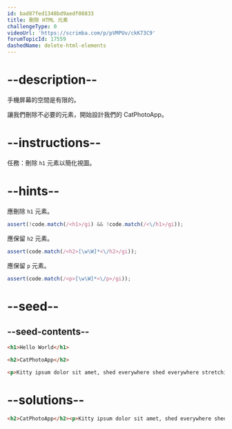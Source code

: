 ```yaml
---
id: bad87fed1348bd9aedf08833
title: 刪除 HTML 元素
challengeType: 0
videoUrl: 'https://scrimba.com/p/pVMPUv/ckK73C9'
forumTopicId: 17559
dashedName: delete-html-elements
---
```


# --description--

手機屏幕的空間是有限的。

讓我們刪除不必要的元素，開始設計我們的 CatPhotoApp。

# --instructions--

任務：刪除 `h1` 元素以簡化視圖。

# --hints--

應刪除 `h1` 元素。

```js
assert(!code.match(/<h1>/gi) && !code.match(/<\/h1>/gi));
```

應保留 `h2` 元素。

```js
assert(code.match(/<h2>[\w\W]*<\/h2>/gi));
```

應保留 `p` 元素。

```js
assert(code.match(/<p>[\w\W]*<\/p>/gi));
```

# --seed--

## --seed-contents--

```html
<h1>Hello World</h1>

<h2>CatPhotoApp</h2>

<p>Kitty ipsum dolor sit amet, shed everywhere shed everywhere stretching attack your ankles chase the red dot, hairball run catnip eat the grass sniff.</p>
```

# --solutions--

```html
<h2>CatPhotoApp</h2><p>Kitty ipsum dolor sit amet, shed everywhere shed everywhere stretching attack your ankles chase the red dot, hairball run catnip eat the grass sniff.</p>
```
